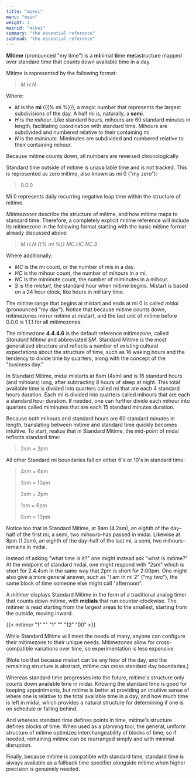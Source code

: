 ```yaml
---
title: "mikei"
menu: "main"
weight: 2 
mainid: "mikei"
summary: "the essential reference"
subhead: "the essential reference"
---
```


**Mitime** (pronounced "my time") is a **mi**nimal **ti**me **me**tastructure mapped over standard time that counts down available time in a day.

Mitime is represented by the following format:  

> *M.H.N* 

Where:
- *M* is the **mi** ({{% mi %}}), a magic number that represents the largest subdivisions of the day. A half mi is, naturally, a **semi**.
- *H* is the *mihour*. Like standard hours, mihours are 60 standard minutes in length, facilitating coordination with standard time. Mihours are subdivided and numbered relative to their containing mi.
- *N* is the *miminute*. Miminutes are subdivided and numbered relative to their containing mihour. 

Because mitime counts down, all numbers are reversed chronologically.

Standard time outside of mitime is unavailable time and is not tracked. This is represented as zero mitime, also known as mi 0 ("my zero"):

> 0.0.0

Mi 0 represents daily recurring negative leap time within the structure of mitime.

*Mitimezones* describe the structure of mitime, and how mitime maps to standard time. Therefore, a completely explicit mitime reference will include its mitimezone in the following format starting with the basic mitime format already discussed above:

> *M.H.N {{% mi %}} MC.HC.NC.S* 

Where additionally:
- *MC* is the mi count, or the number of mis in a day.
- *HC* is the mihour count, the number of mihours in a mi.
- *NC* is the miminute count, the number of miminutes in a mihour.
- *S* is the *mistart*, the standard hour  when mitime begins. Mistart is based on a 24 hour clock, like hours in military time.  

The mitime range that begins at mistart and ends at mi 0 is called *midai* (pronounced "my day"). Notice that because mitime counts down, mitimezones mirror mitime at mistart, and the last unit of mitime before 0.0.0 is 1.1.1 for all mitimezones. 

The mitimezone **4.4.4.6** is the default reference mitimezone, called *Standard Mitime* and abbreviated *SM*. Standard Mitime is the most generalized structure and reflects a number of existing cultural expectations about the structure of time, such as 16 waking hours and the tendency to divide time by quarters, along with the concept of the "business day." 

In Standard Mitime, midai mistarts at 6am (4sm) and is 16 standard hours (and mihours) long, after subtracting 8 hours of sleep at night. This total available time is divided into quarters called mi that are each 4 standard hours duration. Each mi is divided into quarters called mihours that are each a standard hour duration. If needed, one can further divide each mihour into quarters called miminutes that are each 15 standard minutes duration. 

Because both mihours and standard hours are 60 standard minutes in length, translating between mitime and standard time quickly becomes intuitive. To start, realize that in Standard Mitime, the mid-point of midai reflects standard time:

> 2sm = 2pm

All other Standard mi boundaries fall on either 6's or 10's in standard time:

> 4sm = 6am
> 
> 3sm = 10am
> 
> 2sm = 2pm
> 
> 1sm = 6pm
> 
> 0sm = 10pm

Notice too that in Standard Mitime, at 8am (4.2sm), an eighth of the day–half of the first mi, a semi, two mihours–has passed in midai. Likewise at 8pm (1.2sm), an eighth of the day–half of the last mi, a semi, two mihours–remains in midai.

Instead of asking "what time is it?" one might instead ask "what is mitime?" At the midpoint of standard midai, one might respond with "2sm" which is short for 2.4.4sm in the same way that 2pm is short for 2:00pm. One might also give a more general answer, such as "I am in mi 2" ("my two"), the same block of time someone else might call "afternoon".  

A *mitimer* displays Standard Mitime in the form of a traditional analog timer that counts down mitime, with **midials** that run counter-clockwise. The mitimer is read starting from the largest areas to the smallest, starting from the outside, moving inward.

{{< mitimer "1" "" "1" "" "12" "00" >}}

While Standard Mitime will meet the needs of many, anyone can configure their mitimezone to their unique needs. Mitimezones allow for cross-compatible variations over time, so experimentation is less expensive.

(Note too that because mistart can be any hour of the day, and the remaining structure is abstract, mitime can cross standard day boundaries.)

Whereas standard time progresses into the future, mitime's structure only counts down available time in midai. Knowing the standard time is good for keeping appointments, but mitime is better at providing an intuitive sense of where one is relative to the total available time in a day, and how much time is left in midai, which provides a natural structure for determining if one is on schedule or falling behind. 

And whereas standard time defines points in time, mitime's structure defines blocks of time. When used as a planning tool, the general, uniform structure of mitime optimizes interchangeability of blocks of time, so if needed, remaining mitime can be rearranged simply and with minimal disruption.

Finally, because mitime is compatible with standard time, standard time is always available as a fallback time specifier alongside mitime when higher precision is genuinely needed.


